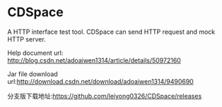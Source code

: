 # CDSpace
A HTTP interface test tool. CDSpace can send HTTP request and mock HTTP server. 

Help document url: http://blog.csdn.net/adoaiwen1314/article/details/50972160

Jar file download url:http://download.csdn.net/download/adoaiwen1314/9490690

分支版下载地址:https://github.com/leiyong0326/CDSpace/releases
